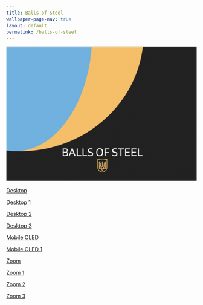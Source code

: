 ```yaml
---
title: Balls of Steel
wallpaper-page-nav: true
layout: default
permalink: /balls-of-steel
---
```



<div class="page-thumb"><a href="/balls-of-steel"><img src="static/gallery/balls-of-steel-thumb.jpeg"></a></div>


<a href="/static/balls-of-steel/balls-of-steel-desktop.png">Desktop</a>

<a href="/static/balls-of-steel/balls-of-steel-desktop-1.png">Desktop 1</a>

<a href="/static/balls-of-steel/balls-of-steel-desktop-2.png">Desktop 2</a>

<a href="/static/balls-of-steel/balls-of-steel-desktop-3.png">Desktop 3</a>

<a href="/static/balls-of-steel/balls-of-steel-mobile-oled.png">Mobile OLED</a>

<a href="/static/balls-of-steel/balls-of-steel-mobile-oled-1.png">Mobile OLED 1</a>

<a href="/static/balls-of-steel/balls-of-steel-zoom.png">Zoom</a>

<a href="/static/balls-of-steel/balls-of-steel-zoom-1.png">Zoom 1</a>

<a href="/static/balls-of-steel/balls-of-steel-zoom-2.png">Zoom 2</a>

<a href="/static/balls-of-steel/balls-of-steel-zoom-3.png">Zoom 3</a>